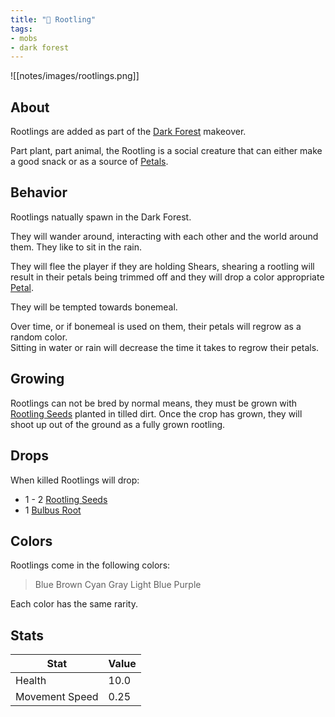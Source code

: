 ```yaml
---
title: "🥔 Rootling"
tags:
- mobs
- dark forest
---
```


![[notes/images/rootlings.png]]
## About

Rootlings are added as part of the [Dark Forest](notes/makeover/dark_forest) makeover.   

Part plant, part animal, the Rootling is a social creature that can either make a good snack or as a source of [Petals](notes/items/petals).

## Behavior
Rootlings natually spawn in the Dark Forest.

They will wander around, interacting with each other and the world around them. They like to sit in the rain.

They will flee the player if they are holding Shears, shearing a rootling will result in their petals being trimmed off and they will drop a color appropriate [Petal](notes/items/petals).  

They will be tempted towards bonemeal.   

Over time, or if bonemeal is used on them, their petals will regrow as a random color.  
Sitting in water or rain will decrease the time it takes to regrow their petals.

## Growing
Rootlings can not be bred by normal means, they must be grown with [Rootling Seeds](notes/item/rootling_seeds) planted in tilled dirt. Once the crop has grown, they will shoot up out of the ground as a fully grown rootling.

## Drops
When killed Rootlings will drop:
- 1 - 2 [Rootling Seeds](notes/item/rootling_seeds) 
- 1 [Bulbus Root](notes/item/bulbus_root)

## Colors
Rootlings come in the following colors:
>Blue
>Brown
>Cyan
>Gray
>Light Blue
>Purple 

Each color has the same rarity.

## Stats
| Stat | Value |
| ---- | ------ |
| Health | 10.0 |
| Movement Speed | 0.25 | 

